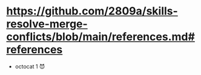 # https://github.com/2809a/skills-resolve-merge-conflicts/blob/main/references.md#references
* octocat 1 😈

